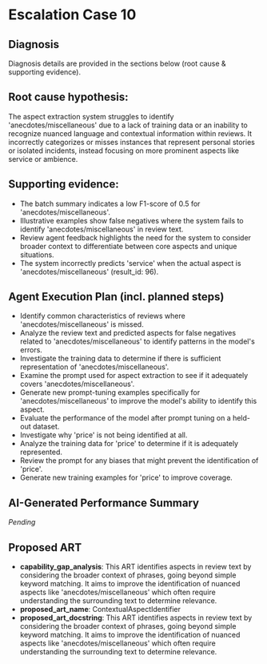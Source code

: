 # Escalation Case 10

## Diagnosis

Diagnosis details are provided in the sections below (root cause & supporting evidence).


## Root cause hypothesis:

The aspect extraction system struggles to identify 'anecdotes/miscellaneous' due to a lack of training data or an inability to recognize nuanced language and contextual information within reviews. It incorrectly categorizes or misses instances that represent personal stories or isolated incidents, instead focusing on more prominent aspects like service or ambience.


## Supporting evidence:

- The batch summary indicates a low F1-score of 0.5 for 'anecdotes/miscellaneous'.
- Illustrative examples show false negatives where the system fails to identify 'anecdotes/miscellaneous' in review text.
- Review agent feedback highlights the need for the system to consider broader context to differentiate between core aspects and unique situations.
- The system incorrectly predicts 'service' when the actual aspect is 'anecdotes/miscellaneous' (result_id: 96).


## Agent Execution Plan (incl. planned steps)

- Identify common characteristics of reviews where 'anecdotes/miscellaneous' is missed.
- Analyze the review text and predicted aspects for false negatives related to 'anecdotes/miscellaneous' to identify patterns in the model's errors.
- Investigate the training data to determine if there is sufficient representation of 'anecdotes/miscellaneous'.
- Examine the prompt used for aspect extraction to see if it adequately covers 'anecdotes/miscellaneous'.
- Generate new prompt-tuning examples specifically for 'anecdotes/miscellaneous' to improve the model's ability to identify this aspect.
- Evaluate the performance of the model after prompt tuning on a held-out dataset.
- Investigate why 'price' is not being identified at all.
- Analyze the training data for 'price' to determine if it is adequately represented.
- Review the prompt for any biases that might prevent the identification of 'price'.
- Generate new training examples for 'price' to improve coverage.


## AI-Generated Performance Summary

*Pending*


## Proposed ART

- **capability_gap_analysis**: This ART identifies aspects in review text by considering the broader context of phrases, going beyond simple keyword matching. It aims to improve the identification of nuanced aspects like 'anecdotes/miscellaneous' which often require understanding the surrounding text to determine relevance.
- **proposed_art_name**: ContextualAspectIdentifier
- **proposed_art_docstring**: This ART identifies aspects in review text by considering the broader context of phrases, going beyond simple keyword matching. It aims to improve the identification of nuanced aspects like 'anecdotes/miscellaneous' which often require understanding the surrounding text to determine relevance.
